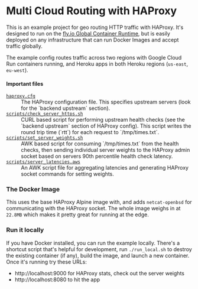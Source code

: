 # Multi Cloud Routing with HAProxy

This is an example project for geo routing HTTP traffic with HAProxy. It's designed to run on the [fly.io Global Container Runtime](https://fly.io/docs/future/), but is easily deployed on any infrastructure that can run Docker Images and accept traffic globally.

The example config routes traffic across two regions with Google Cloud Run containers running, and Heroku apps in both Heroku regions (`us-east`, `eu-west`).

#### Important files

<dl>
  <dt><a href="https://github.com/superfly/multi-cloud-haproxy/blob/master/haproxy.cfg"><code>haproxy.cfg</code></a></dt>
  <dd>The HAProxy configuration file. This specifies upstream servers (look for the `backend upstream` section).</dd>
  <dt><a href="https://github.com/superfly/multi-cloud-haproxy/blob/master/scripts/check_server_https.sh"><code>scripts/check_server_https.sh</code></a></dt>
  <dd>CURL based script for performing upstream health checks (see the `backend upstream` section of HAProxy config). This script writes the round trip time (`rtt`) for each request to `/tmp/times.txt`.</dd>
  <dt><a href="https://github.com/superfly/multi-cloud-haproxy/blob/master/scripts/set_server_weights.sh"><code>scripts/set_server_weights.sh</code></a></dt>
  <dd>AWK based script for consuming `/tmp/times.txt` from the health checks, then sending individual server weights to the HAProxy admin socket based on servers 90th percentile health check latency.</dd>
  <dt><a href="https://github.com/superfly/multi-cloud-haproxy/blob/master/scripts/server_latencies.awk"><code>scripts/server_latencies.aws</code></a></dt>
  <dd>An AWK script file for aggregating latencies and generating HAProxy socket commands for setting weights.</dd>
</dl>

### The Docker Image

This uses the base HAProxy Alpine image with, and adds `netcat-openbsd` for communicating with the HAProxy socket. The whole image weighs in at `22.8MB` which makes it pretty great for running at the edge.

### Run it locally

If you have Docker installed, you can run the example locally. There's a shortcut script that's helpful for development, run `./run_local.sh` to destroy the existing container (if any), build the image, and launch a new container. Once it's running try these URLs:

* http://localhost:9000 for HAProxy stats, check out the server weights
* http://localhost:8080 to hit the app
